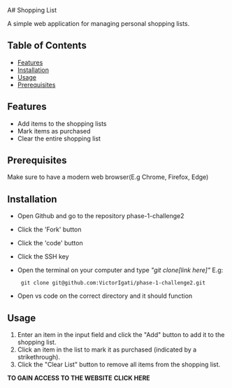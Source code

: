 A# Shopping List

A simple web application for managing personal shopping lists.

## Table of Contents

- [Features](#features)
- [Installation](#installation)
- [Usage](#usage)
- [Prerequisites](#prerequisites)

## Features

- Add items to the shopping lists
- Mark items as purchased
- Clear the entire shopping list

## Prerequisites
Make sure to have a modern web browser(E.g Chrome, Firefox, Edge)

## Installation
- Open Github and go to the repository phase-1-challenge2
- Click the 'Fork' button 
- Click the 'code' button 
- Click the SSH key 
- Open the terminal on your computer and type _"git clone[link here]"_ E.g:
      
       git clone git@github.com:VictorIgati/phase-1-challenge2.git
- Open vs code on the correct directory and it should function

## Usage
1. Enter an item in the input field and click the "Add" button to add it to the shopping list.
2. Click an item in the list to mark it as purchased (indicated by a strikethrough).
3. Click the "Clear List" button to remove all items from the shopping list.

**TO GAIN ACCESS TO THE WEBSITE**
**CLICK HERE**
